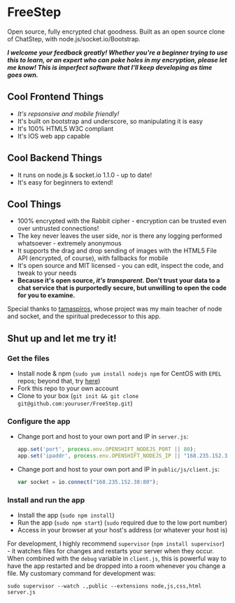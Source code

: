 # FreeStep

Open source, fully encrypted chat goodness. Built as an open source clone of ChatStep, with node.js/socket.io/Bootstrap. 

**_I welcome your feedback greatly! Whether you're a beginner trying to use this to learn, or an expert who can poke holes in my encryption, please let me know! This is imperfect software that I'll keep developing as time goes own._**

## Cool Frontend Things
* _It's repsonsive and mobile friendly!_
* It's built on bootstrap and underscore, so manipulating it is easy
* It's 100% HTML5 W3C compliant
* It's IOS web app capable

## Cool Backend Things
* It runs on node.js & socket.io 1.1.0 - up to date!
* It's easy for beginners to extend!

## Cool Things
* 100% encrypted with the Rabbit cipher - encryption can be trusted even over untrusted connections!
* The key never leaves the user side, nor is there any logging performed whatsoever - extremely anonymous
* It supports the drag and drop sending of images with the HTML5 File API (encrypted, of course), with fallbacks for mobile
* It's open source and MIT licensed - you can edit, inspect the code, and tweak to your needs
* **Because it's open source, _it's transparent._ Don't trust your data to a chat service that is purportedly secure, but unwilling to open the code for you to examine.**

Special thanks to [tamaspiros](https://github.com/tamaspiros/advanced-chat), whose project was my main teacher of node and socket, and the spiritual predecessor to this app.

## Shut up and let me try it!

### Get the files

* Install node & npm (`sudo yum install nodejs npm` for CentOS with `EPEL` repos; beyond that, try [here](https://github.com/joyent/node/wiki/Installing-Node.js-via-package-manager))
* Fork this repo to your own account
* Clone to your box (`git init && git clone git@github.com:youruser/FreeStep.git`)

### Configure the app
* Change port and host to your own port and IP in `server.js`:
  ```js
  app.set('port', process.env.OPENSHIFT_NODEJS_PORT || 80);
  app.set('ipaddr', process.env.OPENSHIFT_NODEJS_IP || "168.235.152.38");
  ```
  
* Change port and host to your own port and IP in `public/js/client.js`:
  ```js
  var socket = io.connect("168.235.152.38:80");
  ```

### Install and run the app

* Install the app (`sudo npm install`)
* Run the app (`sudo npm start`) (`sudo` required due to the low port number)
* Access in your browser at your host's address (or whatever your host is)

For development, I highly recommend `supervisor` (`npm install supervisor`) - it watches files for changes and restarts your server when they occur. When combined with the `debug` variable in `client.js`, this is powerful way to have the app restarted and be dropped into a room whenever you change a file. My customary command for development was:
```
sudo supervisor --watch .,public --extensions node,js,css,html server.js
```
